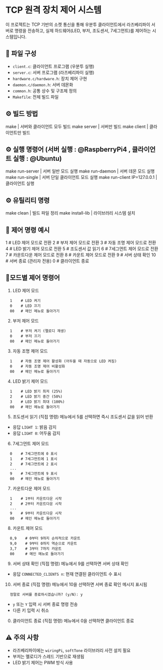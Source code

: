 # TCP 원격 장치 제어 시스템

이 프로젝트는 TCP 기반의 소켓 통신을 통해 우분투 클라이언트에서 라즈베리파이 서버로 명령을 전송하고, 실제 하드웨어(LED, 부저, 조도센서, 7세그먼트)를 제어하는 시스템입니다.

## 📁 파일 구성

- `client.c`: 클라이언트 프로그램 (우분투 실행)
- `server.c`: 서버 프로그램 (라즈베리파이 실행)
- `hardware.c/hardware.h`: 장치 제어 구현
- `daemon.c/daemon.h`: 서버 데몬화
- `common.h`: 공통 상수 및 구조체 정의
- `Makefile`: 전체 빌드 파일

## ⚙️ 빌드 방법                    
make	                          |  서버와 클라이언트 모두 빌드
make server	                    |  서버만 빌드
make client	                    |  클라이언트만 빌드

## ⚙️ 실행 명령어 (서버 실행 : @RaspberryPi4 , 클라이언트 실행 : @Ubuntu)
make run-server	                |  서버 일반 모드 실행
make run-daemon	                |  서버 데몬 모드 실행
make run-single	                |  서버 단일 클라이언트 모드 실행
make run-client IP=127.0.0.1	  |  클라이언트 실행

## ⚙️ 유틸리티 명령   
make clean	                    |  빌드 파일 정리
make install-lib	              |  라이브러리 시스템 설치


## 🧪 제어 명령 예시
1    # LED 제어 모드로 전환
2    # 부저 제어 모드로 전환
3    # 자동 조명 제어 모드로 전환
4    # LED 밝기 제어 모드로 전환
5    # 조도센서 값 읽기
6    # 7세그먼트 제어 모드로 전환
7    # 카운트다운 제어 모드로 전환
8    # 카운트 제어 모드로 전환
9    # 서버 상태 확인
10   # 서버 종료 (관리자 전용)
0    # 클라이언트 종료

## 🧪모드별 제어 명령어
1. LED 제어 모드
```
  1    # LED 켜기
  0    # LED 끄기
  00   # 메인 메뉴로 돌아가기
```
2. 부저 제어 모드
```
  1    # 부저 켜기 (멜로디 재생)
  0    # 부저 끄기
  00   # 메인 메뉴로 돌아가기
```
3. 자동 조명 제어 모드
```
  1    # 자동 조명 제어 활성화 (어두울 때 자동으로 LED 켜짐)
  0    # 자동 조명 제어 비활성화
  00   # 메인 메뉴로 돌아가기
```
4. LED 밝기 제어 모드
```
  1    # LED 밝기 최저 (25%)
  2    # LED 밝기 중간 (50%)
  3    # LED 밝기 최대 (100%)
  00   # 메인 메뉴로 돌아가기
```
5. 조도센서 읽기 (직접 명령)
  메뉴에서 5를 선택하면 즉시 조도센서 값을 읽어 반환
  - 응답 `LIGHT 1`: 밝음 감지
  - 응답 `LIGHT 0`: 어두움 감지
6. 7세그먼트 제어 모드
```
  0    # 7세그먼트에 0 표시
  1    # 7세그먼트에 1 표시
  2    # 7세그먼트에 2 표시
  ...
  9    # 7세그먼트에 9 표시
  00   # 메인 메뉴로 돌아가기
```
7. 카운트다운 제어 모드
```
  1    # 1부터 카운트다운 시작
  2    # 2부터 카운트다운 시작
  ...
  9    # 9부터 카운트다운 시작
  00   # 메인 메뉴로 돌아가기
```
8. 카운트 제어 모드
```
  0,9    # 0부터 9까지 순차적으로 카운트
  9,0    # 9부터 0까지 역순으로 카운트
  3,7    # 3부터 7까지 카운트
  00     # 메인 메뉴로 돌아가기
```
9. 서버 상태 확인 (직접 명령)
  메뉴에서 9를 선택하면 서버 상태 확인
- 응답 `CONNECTED_CLIENTS n`: 현재 연결된 클라이언트 수 표시
10. 서버 종료 (직접 명령)
  메뉴에서 10을 선택하면 서버 종료 확인 메시지 표시됨
```
  정말로 서버를 종료하시겠습니까? (y/N): y
```
  - `y` 또는 `Y` 입력 시 서버 종료 명령 전송
  - 다른 키 입력 시 취소
0. 클라이언트 종료 (직접 명령)
  메뉴에서 0을 선택하면 클라이언트 종료

## ⚠️ 주의 사항

- 라즈베리파이에는 `wiringPi`, `softTone` 라이브러리 사전 설치 필요
- 부저는 멜로디가 스레드 기반으로 재생됨
- LED 밝기 제어는 PWM 방식 사용
